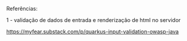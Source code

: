Referências:

1 - validação de dados de entrada e renderização de html no servidor

https://myfear.substack.com/p/quarkus-input-validation-owasp-java
